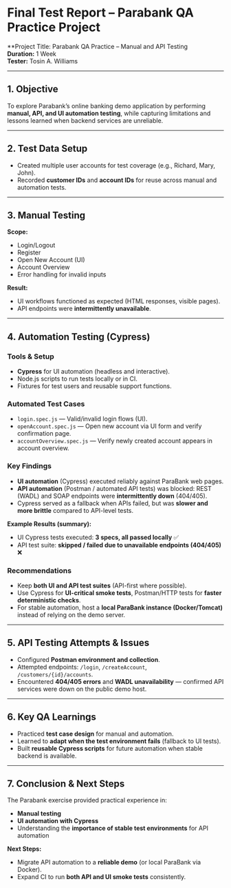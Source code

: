 # Final Test Report – Parabank QA Practice Project 

**Project Title: Parabank QA Practice – Manual and API Testing  
**Duration:** 1 Week  
**Tester:** Tosin A. Williams  

---

## 1. Objective
To explore Parabank’s online banking demo application by performing **manual, API, and UI automation testing**, while capturing limitations and lessons learned when backend services are unreliable.

---

## 2. Test Data Setup
- Created multiple user accounts for test coverage (e.g., Richard, Mary, John).  
- Recorded **customer IDs** and **account IDs** for reuse across manual and automation tests.  

---

## 3. Manual Testing
**Scope:**  
- Login/Logout  
- Register  
- Open New Account (UI)  
- Account Overview  
- Error handling for invalid inputs  

**Result:**  
- UI workflows functioned as expected (HTML responses, visible pages).  
- API endpoints were **intermittently unavailable**.  

---

## 4. Automation Testing (Cypress)

### Tools & Setup
- **Cypress** for UI automation (headless and interactive).  
- Node.js scripts to run tests locally or in CI.  
- Fixtures for test users and reusable support functions.  

### Automated Test Cases
- `login.spec.js` — Valid/invalid login flows (UI).  
- `openAccount.spec.js` — Open new account via UI form and verify confirmation page.  
- `accountOverview.spec.js` — Verify newly created account appears in account overview.  

### Key Findings
- **UI automation** (Cypress) executed reliably against ParaBank web pages.  
- **API automation** (Postman / automated API tests) was blocked: REST (WADL) and SOAP endpoints were **intermittently down** (404/405).  
- Cypress served as a fallback when APIs failed, but was **slower and more brittle** compared to API-level tests.  

**Example Results (summary):**  
- UI Cypress tests executed: **3 specs, all passed locally** ✅  
- API test suite: **skipped / failed due to unavailable endpoints (404/405)** ❌  

### Recommendations
- Keep **both UI and API test suites** (API-first where possible).  
- Use Cypress for **UI-critical smoke tests**, Postman/HTTP tests for **faster deterministic checks**.  
- For stable automation, host a **local ParaBank instance (Docker/Tomcat)** instead of relying on the demo server.  

---

## 5. API Testing Attempts & Issues
- Configured **Postman environment and collection**.  
- Attempted endpoints: `/login`, `/createAccount`, `/customers/{id}/accounts`.  
- Encountered **404/405 errors** and **WADL unavailability** — confirmed API services were down on the public demo host.  

---

## 6. Key QA Learnings
- Practiced **test case design** for manual and automation.  
- Learned to **adapt when the test environment fails** (fallback to UI tests).  
- Built **reusable Cypress scripts** for future automation when stable backend is available.  

---

## 7. Conclusion & Next Steps
The Parabank exercise provided practical experience in:  
- **Manual testing**  
- **UI automation with Cypress**  
- Understanding the **importance of stable test environments** for API automation  

**Next Steps:**  
- Migrate API automation to a **reliable demo** (or local ParaBank via Docker).  
- Expand CI to run **both API and UI smoke tests** consistently.  

